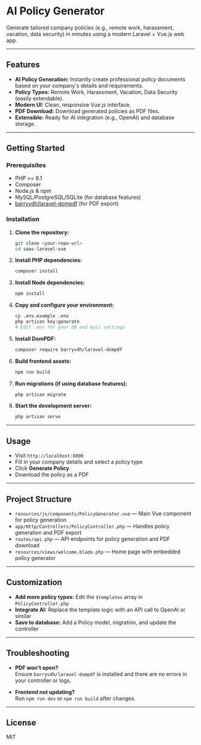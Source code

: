 # AI Policy Generator

Generate tailored company policies (e.g., remote work, harassment, vacation, data security) in minutes using a modern Laravel + Vue.js web app.

---

## Features

- **AI Policy Generation:** Instantly create professional policy documents based on your company's details and requirements.
- **Policy Types:** Remote Work, Harassment, Vacation, Data Security (easily extendable).
- **Modern UI:** Clean, responsive Vue.js interface.
- **PDF Download:** Download generated policies as PDF files.
- **Extensible:** Ready for AI integration (e.g., OpenAI) and database storage.

---

## Getting Started

### Prerequisites

- PHP >= 8.1
- Composer
- Node.js & npm
- MySQL/PostgreSQL/SQLite (for database features)
- [barryvdh/laravel-dompdf](https://github.com/barryvdh/laravel-dompdf) (for PDF export)

### Installation

1. **Clone the repository:**
   ```bash
   git clone <your-repo-url>
   cd saas-laravel-vue
   ```

2. **Install PHP dependencies:**
   ```bash
   composer install
   ```

3. **Install Node dependencies:**
   ```bash
   npm install
   ```

4. **Copy and configure your environment:**
   ```bash
   cp .env.example .env
   php artisan key:generate
   # Edit .env for your DB and mail settings
   ```

5. **Install DomPDF:**
   ```bash
   composer require barryvdh/laravel-dompdf
   ```

6. **Build frontend assets:**
   ```bash
   npm run build
   ```

7. **Run migrations (if using database features):**
   ```bash
   php artisan migrate
   ```

8. **Start the development server:**
   ```bash
   php artisan serve
   ```

---

## Usage

- Visit `http://localhost:8000`
- Fill in your company details and select a policy type
- Click **Generate Policy**
- Download the policy as a PDF

---

## Project Structure

- `resources/js/components/PolicyGenerator.vue` — Main Vue component for policy generation
- `app/Http/Controllers/PolicyController.php` — Handles policy generation and PDF export
- `routes/api.php` — API endpoints for policy generation and PDF download
- `resources/views/welcome.blade.php` — Home page with embedded policy generator

---

## Customization

- **Add more policy types:** Edit the `$templates` array in `PolicyController.php`
- **Integrate AI:** Replace the template logic with an API call to OpenAI or similar
- **Save to database:** Add a Policy model, migration, and update the controller

---

## Troubleshooting

- **PDF won't open?**  
  Ensure `barryvdh/laravel-dompdf` is installed and there are no errors in your controller or logs.

- **Frontend not updating?**  
  Run `npm run dev` or `npm run build` after changes.

---

## License

MIT
